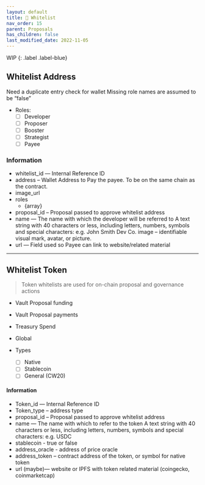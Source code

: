 ```yaml
---
layout: default
title: 🛂 Whitelist
nav_order: 15
parent: Proposals
has_children: false
last_modified_date: 2022-11-05
---
```


WIP
{: .label .label-blue}


## Whitelist Address
Need a duplicate entry check for wallet
Missing role names are assumed to be “false”

* Roles:
    - [ ] Developer
    - [ ] Proposer
    - [ ] Booster
    - [ ] Strategist
    - [ ] Payee
		
### Information
* whitelist_id — Internal Reference ID
* address – Wallet Address to Pay the payee. To be on the same chain as the contract.
* image_url
* roles 
    - {array}
* proposal_id – Proposal passed to approve whitelist address
* name — The name with which the developer will be referred to A text string with 40 characters or less, including letters, numbers, symbols and special characters: e.g. John Smith Dev Co.
image – identifiable visual mark, avatar, or picture.
* url  — Field used so Payee can link to website/related material

***

## Whitelist Token
> Token whitelists are used for on-chain proposal and governance actions

* Vault Proposal funding
* Vault Proposal payments
* Treasury Spend

* Global
* Types
    - [ ] Native
    - [ ] Stablecoin
    - [ ] General (CW20)

#### Information
* Token_id — Internal Reference ID
* Token_type – address type
* proposal_id – Proposal passed to approve whitelist address
* name — The name with which to refer to the token
A text string with 40 characters or less, including letters, numbers, symbols and special characters: e.g.  USDC
* stablecoin - true or false 
* address_oracle - address of price oracle
* address_token – contract address of the token, or symbol for native token
* url  (maybe)— website or IPFS with token related material (coingecko, coinmarketcap) 